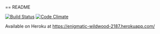 == README

[![Build Status](https://travis-ci.org/rikuoja/practice-ror.png)](https://travis-ci.org/rikuoja/practice-ror)
[![Code Climate](https://codeclimate.com/github/rikuoja/practice-ror.png)](https://codeclimate.com/github/rikuoja/practice-ror)

Available on Heroku at https://enigmatic-wildwood-2187.herokuapp.com/
